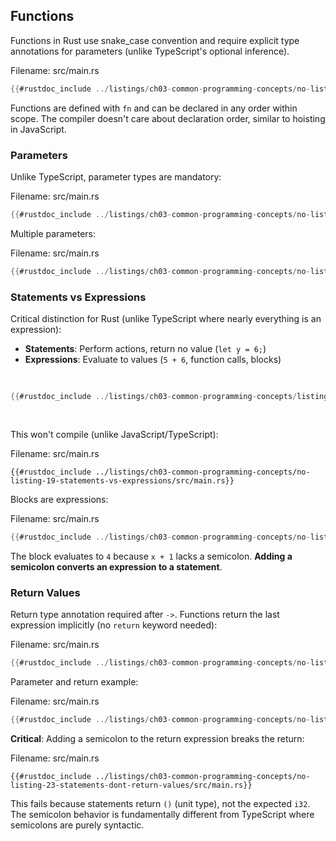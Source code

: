 ## Functions

Functions in Rust use snake_case convention and require explicit type annotations for parameters (unlike TypeScript's optional inference).

<span class="filename">Filename: src/main.rs</span>

```rust
{{#rustdoc_include ../listings/ch03-common-programming-concepts/no-listing-16-functions/src/main.rs}}
```

Functions are defined with `fn` and can be declared in any order within scope. The compiler doesn't care about declaration order, similar to hoisting in JavaScript.

### Parameters

Unlike TypeScript, parameter types are mandatory:

<span class="filename">Filename: src/main.rs</span>

```rust
{{#rustdoc_include ../listings/ch03-common-programming-concepts/no-listing-17-functions-with-parameters/src/main.rs}}
```

Multiple parameters:

<span class="filename">Filename: src/main.rs</span>

```rust
{{#rustdoc_include ../listings/ch03-common-programming-concepts/no-listing-18-functions-with-multiple-parameters/src/main.rs}}
```

### Statements vs Expressions

Critical distinction for Rust (unlike TypeScript where nearly everything is an expression):

- **Statements**: Perform actions, return no value (`let y = 6;`)
- **Expressions**: Evaluate to values (`5 + 6`, function calls, blocks)

<Listing number="3-1" file-name="src/main.rs" caption="Statement example">

```rust
{{#rustdoc_include ../listings/ch03-common-programming-concepts/listing-03-01/src/main.rs}}
```

</Listing>

This won't compile (unlike JavaScript/TypeScript):

<span class="filename">Filename: src/main.rs</span>

```rust,ignore,does_not_compile
{{#rustdoc_include ../listings/ch03-common-programming-concepts/no-listing-19-statements-vs-expressions/src/main.rs}}
```

Blocks are expressions:

<span class="filename">Filename: src/main.rs</span>

```rust
{{#rustdoc_include ../listings/ch03-common-programming-concepts/no-listing-20-blocks-are-expressions/src/main.rs}}
```

The block evaluates to `4` because `x + 1` lacks a semicolon. **Adding a semicolon converts an expression to a statement**.

### Return Values

Return type annotation required after `->`. Functions return the last expression implicitly (no `return` keyword needed):

<span class="filename">Filename: src/main.rs</span>

```rust
{{#rustdoc_include ../listings/ch03-common-programming-concepts/no-listing-21-function-return-values/src/main.rs}}
```

Parameter and return example:

<span class="filename">Filename: src/main.rs</span>

```rust
{{#rustdoc_include ../listings/ch03-common-programming-concepts/no-listing-22-function-parameter-and-return/src/main.rs}}
```

**Critical**: Adding a semicolon to the return expression breaks the return:

<span class="filename">Filename: src/main.rs</span>

```rust,ignore,does_not_compile
{{#rustdoc_include ../listings/ch03-common-programming-concepts/no-listing-23-statements-dont-return-values/src/main.rs}}
```

This fails because statements return `()` (unit type), not the expected `i32`. The semicolon behavior is fundamentally different from TypeScript where semicolons are purely syntactic.
